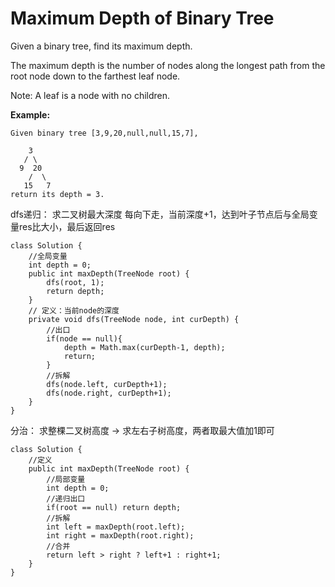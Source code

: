 # Maximum Depth of Binary Tree

Given a binary tree, find its maximum depth.

The maximum depth is the number of nodes along the longest path from the root node down to the farthest leaf node.

Note: A leaf is a node with no children.

**Example:**
```
Given binary tree [3,9,20,null,null,15,7],

    3
   / \
  9  20
    /  \
   15   7
return its depth = 3.
```

dfs递归：
求二叉树最大深度
每向下走，当前深度+1，达到叶子节点后与全局变量res比大小，最后返回res
```
class Solution {
    //全局变量
    int depth = 0;
    public int maxDepth(TreeNode root) {
        dfs(root, 1);
        return depth;
    }
    // 定义：当前node的深度
    private void dfs(TreeNode node, int curDepth) {
        //出口
        if(node == null){
            depth = Math.max(curDepth-1, depth);
            return;
        }
        //拆解
        dfs(node.left, curDepth+1);
        dfs(node.right, curDepth+1);
    }
}
```

分治：
求整棵二叉树高度 -> 求左右子树高度，两者取最大值加1即可
```
class Solution {
    //定义
    public int maxDepth(TreeNode root) {
        //局部变量
        int depth = 0;
        //递归出口
        if(root == null) return depth;
        //拆解
        int left = maxDepth(root.left);
        int right = maxDepth(root.right);
        //合并
        return left > right ? left+1 : right+1;
    }
}
```

